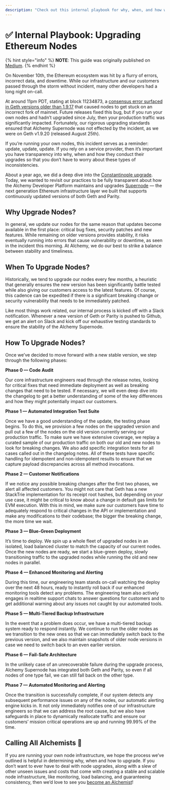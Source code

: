 ```yaml
---
description: "Check out this internal playbook for why, when, and how we upgrade our Ethereum nodes for our users \U0001F680"
---
```


# ✅ Internal Playbook: Upgrading Ethereum Nodes

{% hint style="info" %}
**NOTE**: This guide was originally published on [Medium](https://medium.com/alchemy-api/the-alchemist-playbook-a-guide-to-upgrading-ethereum-nodes-123e0a47e5c3). 
{% endhint %}

On November 10th, the Ethereum ecosystem was hit by a flurry of errors, incorrect data, and downtime. While our infrastructure and our customers passed through the storm without incident, many other developers had a long night on-call.

At around 11pm PDT, stating at block 11234873, a [consensus error surfaced in Geth versions older than 1.9.17](https://gist.github.com/karalabe/e1891c8a99fdc16c4e60d9713c35401f) that caused nodes to get stuck on an incorrect fork of mainnet. Future releases fixed this bug, but if you run your own nodes and hadn’t upgraded since July, then your production traffic was significantly impacted. Fortunately, our rigorous upgrading standards ensured that Alchemy Supernode was not effected by the incident, as we were on Geth v1.9.20 \(released August 25th\).

If you’re running your own nodes, this incident serves as a reminder: update, update, update. If you rely on a service provider, then it’s important you have transparency into why, when and how they conduct their upgrades so that you don’t have to worry about these types of inconsistencies.

About a year ago, we did a deep dive into the [Constantinople upgrade](https://medium.com/alchemy-api/dont-get-forked-best-practices-for-handling-constantinople-and-ethereum-client-upgrades-e0d6b5dd8e9c). Today, we wanted to revisit our practices to be fully transparent about how the Alchemy Developer Platform maintains and upgrades [Supernode](https://alchemyapi.io/supernode) — the next generation Ethereum infrastructure layer we built that supports continuously updated versions of both Geth and Parity.

## **Why Upgrade Nodes?** <a id="202f"></a>

In general, we update our nodes for the same reason that updates become available in the first place: critical bug fixes, security patches and new features. While remaining on older versions provides stability, it risks eventually running into errors that cause vulnerability or downtime, as seen in the incident this morning. At Alchemy, we do our best to strike a balance between stability and timeliness.

## When To Upgrade Nodes? <a id="f89a"></a>

Historically, we tend to upgrade our nodes every few months, a heuristic that generally ensures the new version has been significantly battle tested while also giving our customers access to the latest features. Of course, this cadence can be expedited if there is a significant breaking change or security vulnerability that needs to be immediately patched.

Like most things work related, our internal process is kicked off with a Slack notification. Whenever a new version of Geth or Parity is pushed to Github, we get an alert on Slack and kick off our exhaustive testing standards to ensure the stability of the Alchemy Supernode.

## **How To Upgrade Nodes?** <a id="0d98"></a>

Once we’ve decided to move forward with a new stable version, we step through the following phases:

**Phase 0 — Code Audit**

Our core infrastructure engineers read through the release notes, looking for critical fixes that need immediate deployment as well as breaking changes that need to be tested. If necessary, we will even deep dive into the changelog to get a better understanding of some of the key differences and how they might potentially impact our customers.

**Phase 1 — Automated Integration Test Suite**

Once we have a good understanding of the update, the testing phase begins. To do this, we provision a few nodes on the upgraded version and pull out a few of the nodes on the old version currently serving our production traffic. To make sure we have extensive coverage, we replay a curated sample of our production traffic on both our old and new nodes to look for breaking changes. We also add specific integration tests for all cases called out in the changelog notes. All of these tests have specific handling for idempotent and non-idempotent results to ensure that we capture payload discrepancies across all method invocations.

**Phase 2 — Customer Notifications**

If we notice any possible breaking changes after the first two phases, we alert all affected customers. You might not care that Geth has a new StackTrie implementation for its receipt root hashes, but depending on your use case, it might be critical to know about a change in default gas limits for EVM execution. With this in mind, we make sure our customers have time to adequately respond to critical changes in the API or implementation and make any modifications to their codebase; the bigger the breaking change, the more time we wait.

**Phase 3 — Blue-Green Deployment**

It’s time to deploy. We spin up a whole fleet of upgraded nodes in an isolated, load balanced cluster to match the capacity of our current nodes. Once the new nodes are ready, we start a blue-green deploy, slowly transitioning traffic to the upgraded nodes while running the old and new nodes in parallel.

**Phase 4 — Enhanced Monitoring and Alerting**

During this time, our engineering team stands on-call watching the deploy over the next 48 hours, ready to instantly roll back if our enhanced monitoring tools detect any problems. The engineering team also actively engages in realtime support chats to answer questions for customers and to get additional warning about any issues not caught by our automated tools.

**Phase 5 — Multi-Tiered Backup Infrastructure**

In the event that a problem does occur, we have a multi-tiered backup system ready to respond instantly. We continue to run the older nodes as we transition to the new ones so that we can immediately switch back to the previous version, and we also maintain snapshots of older node versions in case we need to switch back to an even earlier version.

**Phase 6 — Fail-Safe Architecture**

In the unlikely case of an unrecoverable failure during the upgrade process, Alchemy Supernode has integrated both Geth and Parity, so even if all nodes of one type fail, we can still fall back on the other type.

**Phase 7 — Automated Monitoring and Alerting**

Once the transition is successfully complete, if our system detects any subsequent performance issues on any of the nodes, our automatic alerting engine kicks in. It not only immediately notifies one of our infrastructure engineers so that we can address the root cause, but we also have safeguards in place to dynamically reallocate traffic and ensure our customers’ mission critical operations are up and running 99.99% of the time.

## **Calling All Alchemists** 🧙 <a id="c97d"></a>

If you are running your own node infrastructure, we hope the process we’ve outlined is helpful in determining why, when and how to upgrade. If you don’t want to ever have to deal with node upgrades, along with a slew of other unseen issues and costs that come with creating a stable and scalable node infrastructure, like monitoring, load balancing, and guaranteeing consistency, then we’d love to see you [become an Alchemist](https://dashboard.alchemyapi.io/signup/)!

